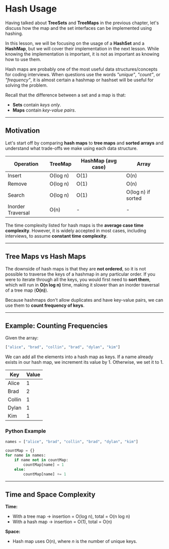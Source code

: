# Hash Usage

Having talked about **TreeSets** and **TreeMaps** in the previous chapter, let's discuss how the map and the set interfaces can be implemented using hashing.

In this lesson, we will be focusing on the usage of a **HashSet** and a **HashMap**, but we will cover their implementation in the next lesson. While knowing the implementation is important, it is not as important as knowing how to use them.

Hash maps are probably one of the most useful data structures/concepts for coding interviews. When questions use the words *"unique"*, *"count"*, or *"frequency"*, it is almost certain a hashmap or hashset will be useful for solving the problem.

Recall that the difference between a set and a map is that:
- **Sets** contain *keys only*.  
- **Maps** contain *key-value pairs*.  

---

## Motivation

Let's start off by comparing **hash maps** to **tree maps** and **sorted arrays** and understand what trade-offs we make using each data structure.

| Operation        | TreeMap   | HashMap (avg case) | Array                |
|------------------|-----------|---------------------|----------------------|
| Insert           | O(log n)  | O(1)                | O(n)                 |
| Remove           | O(log n)  | O(1)                | O(n)                 |
| Search           | O(log n)  | O(1)                | O(log n) if sorted   |
| Inorder Traversal| O(n)      | -                   | -                    |

The time complexity listed for hash maps is the **average case time complexity**. However, it is widely accepted in most cases, including interviews, to assume **constant time complexity**.

---

## Tree Maps vs Hash Maps

The downside of hash maps is that they are **not ordered**, so it is not possible to traverse the keys of a hashmap in any particular order. If you were to iterate through all the keys, you would first need to **sort them**, which will run in **O(n log n)** time, making it slower than an inorder traversal of a tree map (**O(n)**).

Because hashmaps don't allow duplicates and have key-value pairs, we can use them to **count frequency of keys**.

---

## Example: Counting Frequencies

Given the array:

```python
["alice", "brad", "collin", "brad", "dylan", "kim"]
```

We can add all the elements into a hash map as keys. If a name already exists in our hash map, we increment its value by 1. Otherwise, we set it to 1.

| Key    | Value |
|--------|-------|
| Alice  | 1     |
| Brad   | 2     |
| Collin | 1     |
| Dylan  | 1     |
| Kim    | 1     |

### Python Example

```python
names = ["alice", "brad", "collin", "brad", "dylan", "kim"]

countMap = {}
for name in names:
    if name not in countMap:
        countMap[name] = 1
    else:
        countMap[name] += 1
```

---

## Time and Space Complexity

**Time:**  
- With a tree map → insertion = O(log n), total = O(n log n)  
- With a hash map → insertion = O(1), total = O(n)  

**Space:**  
- Hash map uses O(n), where *n* is the number of unique keys.

